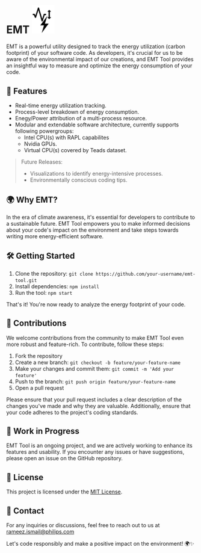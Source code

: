 # EMT <img src="logo.png" alt="EMT Logo" width="60"/>
EMT is a powerful utility designed to track the energy utilization (carbon footprint) of your software code. As developers, it's crucial for us to be aware of the environmental impact of our creations, and EMT Tool provides an insightful way to measure and optimize the energy consumption of your code.

## 🚀 Features

- Real-time energy utilization tracking.
- Process-level breakdown of energy consumption.
- Enegy/Power attribution of a multi-process resource.
- Modular and extendable software architecture, currently supports following powergroups:
   - Intel CPU(s) with RAPL capabilites
   - Nvidia GPUs.
   - Virtual CPU(s) covered by Teads dataset.

> Future Releases:
  >   - Visualizations to identify energy-intensive processes. 
  >   - Environmentally conscious coding tips.

## 🌍 Why EMT?

In the era of climate awareness, it's essential for developers to contribute to a sustainable future. EMT Tool empowers you to make informed decisions about your code's impact on the environment and take steps towards writing more energy-efficient software.

## 🛠️ Getting Started

1. Clone the repository: `git clone https://github.com/your-username/emt-tool.git`
2. Install dependencies: `npm install`
3. Run the tool: `npm start`

That's it! You're now ready to analyze the energy footprint of your code.

## 🤝 Contributions

We welcome contributions from the community to make EMT Tool even more robust and feature-rich. To contribute, follow these steps:

1. Fork the repository
2. Create a new branch: `git checkout -b feature/your-feature-name`
3. Make your changes and commit them: `git commit -m 'Add your feature'`
4. Push to the branch: `git push origin feature/your-feature-name`
5. Open a pull request

Please ensure that your pull request includes a clear description of the changes you've made and why they are valuable. Additionally, ensure that your code adheres to the project's coding standards.

## 🚧 Work in Progress

EMT Tool is an ongoing project, and we are actively working to enhance its features and usability. If you encounter any issues or have suggestions, please open an issue on the GitHub repository.

## 📝 License

This project is licensed under the [MIT License](LICENSE).

## 📧 Contact

For any inquiries or discussions, feel free to reach out to us at [rameez.ismail@philips.com](mailto:rameez.ismail@philips.com)

Let's code responsibly and make a positive impact on the environment! 🌍✨
